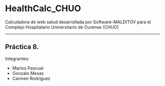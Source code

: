 # HealthCalc_CHUO
Calculadora de web salud desarrollada por Software-MALDITOV para el Complejo Hospitalario Universitario de Ourense (CHUO)

---
## Práctica 8.

Integrantes:
* Marios Pascual
* Gonzalo Mesas
* Carmen Rodríguez
